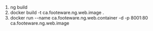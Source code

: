 1. ng build
2. docker build -t ca.footeware.ng.web.image .
3. docker run --name ca.footeware.ng.web.container -d -p 8001:80 ca.footeware.ng.web.image